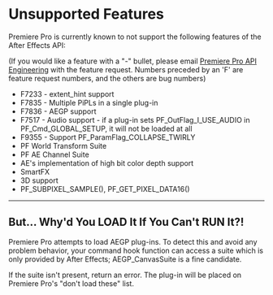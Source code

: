# Unsupported Features

Premiere Pro is currently known to not support the following features of the After Effects API:

(If you would like a feature with a "-" bullet, please email [Premiere Pro API Engineering](mailto:bbb@adobe.com) with the feature request. Numbers preceded by an 'F' are feature request numbers, and the others are bug numbers)

- F7233 - extent_hint support
- F7835 - Multiple PiPLs in a single plug-in
- F7836 - AEGP support
- F7517 - Audio support - if a plug-in sets PF_OutFlag_I_USE_AUDIO in PF_Cmd_GLOBAL_SETUP, it will not be loaded at all
- F9355 - Support PF_ParamFlag_COLLAPSE_TWIRLY
- PF World Transform Suite
- PF AE Channel Suite
- AE's implementation of high bit color depth support
- SmartFX
- 3D support
- PF_SUBPIXEL_SAMPLE(), PF_GET_PIXEL_DATA16()

---

## But... Why'd You LOAD It If You Can't RUN It?!

Premiere Pro attempts to load AEGP plug-ins. To detect this and avoid any problem behavior, your command hook function can access a suite which is only provided by After Effects; AEGP_CanvasSuite is a fine candidate.

If the suite isn't present, return an error. The plug-in will be placed on Premiere Pro's "don't load these" list.
